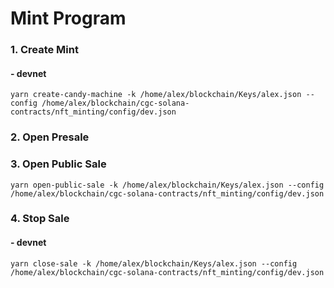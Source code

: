 # Mint Program

### 1. Create Mint

#### - devnet
`yarn create-candy-machine -k /home/alex/blockchain/Keys/alex.json --config /home/alex/blockchain/cgc-solana-contracts/nft_minting/config/dev.json`

### 2. Open Presale

### 3. Open Public Sale
`yarn open-public-sale -k /home/alex/blockchain/Keys/alex.json --config /home/alex/blockchain/cgc-solana-contracts/nft_minting/config/dev.json`

### 4. Stop Sale

#### - devnet
`yarn close-sale -k /home/alex/blockchain/Keys/alex.json --config /home/alex/blockchain/cgc-solana-contracts/nft_minting/config/dev.json`


